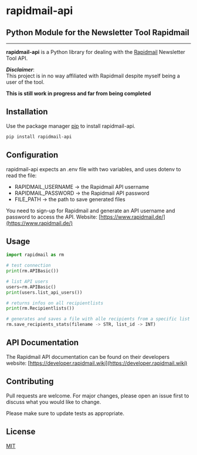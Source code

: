 # rapidmail-api

## Python Module for the Newsletter Tool Rapidmail

---

**rapidmail-api** is a Python library for dealing with the [Rapidmail](https://www.rapidmail.de) Newsletter Tool API.

**_Disclaimer_**:  
This project is in no way affiliated with Rapidmail despite myself being a user of the tool.

**This is still work in progress and far from being completed**

## Installation

Use the package manager [pip](https://pip.pypa.io/en/stable/) to install rapidmail-api.

```bash
pip install rapidmail-api
```

## Configuration

rapidmail-api expects an .env file with two variables, and uses dotenv to read the file:

- RAPIDMAIL_USERNAME -> the Rapidmail API username
- RAPIDMAIL_PASSWORD -> the Rapidmail API password
- FILE_PATH -> the path to save generated files

You need to sign-up for Rapidmail and generate an API username and password to access the API.
Website: [https://www.rapidmail.de/](https://www.rapidmail.de/)

## Usage

```python
import rapidmail as rm

# test connection
print(rm.APIBasic())

# list API users
users=rm.APIBasic()
print(users.list_api_users())

# returns infos on all recipientlists
print(rm.Recipientlists())

# generates and saves a file with alle recipients from a specific list
rm.save_recipients_stats(filename -> STR, list_id -> INT)
```

## API Documentation

The Rapidmail API documentation can be found on their developers website:
[https://developer.rapidmail.wiki](https://developer.rapidmail.wiki)

## Contributing

Pull requests are welcome. For major changes, please open an issue first to discuss what you would like to change.

Please make sure to update tests as appropriate.

## License

[MIT](https://choosealicense.com/licenses/mit/)
